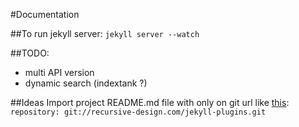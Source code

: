 #Documentation

##To run jekyll server:
`jekyll server --watch`

##TODO:
- multi API version
- dynamic search (indextank ?)

##Ideas
Import project README.md file with only on git url like [this](https://github.com/recurser/jekyll-plugins):
```repository: git://recursive-design.com/jekyll-plugins.git```

